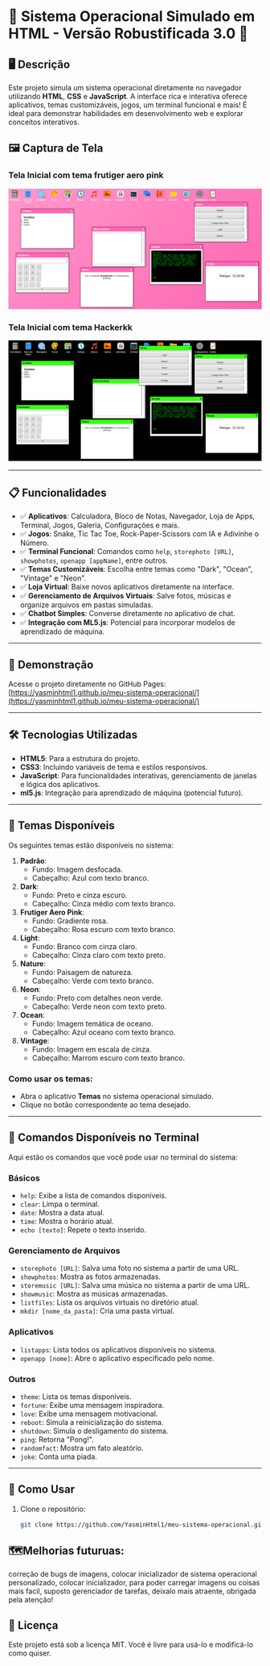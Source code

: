 # 🌟 Sistema Operacional Simulado em HTML - Versão Robustificada 3.0 🌟

## 🖥️ Descrição
Este projeto simula um sistema operacional diretamente no navegador utilizando **HTML**, **CSS** e **JavaScript**. A interface rica e interativa oferece aplicativos, temas customizáveis, jogos, um terminal funcional e mais! É ideal para demonstrar habilidades em desenvolvimento web e explorar conceitos interativos.
## 🖼️ Captura de Tela

### Tela Inicial com tema frutiger aero pink
![Tela Inicial do Sistema Operacional](Site.png)
### Tela Inicial com tema Hackerkk
![Tela Inicial do Sistema Operacional](Site2.png)

---

## 📋 Funcionalidades
- ✅ **Aplicativos**: Calculadora, Bloco de Notas, Navegador, Loja de Apps, Terminal, Jogos, Galeria, Configurações e mais.
- ✅ **Jogos**: Snake, Tic Tac Toe, Rock-Paper-Scissors com IA e Adivinhe o Número.
- ✅ **Terminal Funcional**: Comandos como `help`, `storephoto [URL]`, `showphotos`, `openapp [appName]`, entre outros.
- ✅ **Temas Customizáveis**: Escolha entre temas como "Dark", "Ocean", "Vintage" e "Neon".
- ✅ **Loja Virtual**: Baixe novos aplicativos diretamente na interface.
- ✅ **Gerenciamento de Arquivos Virtuais**: Salve fotos, músicas e organize arquivos em pastas simuladas.
- ✅ **Chatbot Simples**: Converse diretamente no aplicativo de chat.
- ✅ **Integração com ML5.js**: Potencial para incorporar modelos de aprendizado de máquina.

---

## 🚀 Demonstração
Acesse o projeto diretamente no GitHub Pages:  
[https://yasminhtml1.github.io/meu-sistema-operacional/](https://yasminhtml1.github.io/meu-sistema-operacional/)

---

## 🛠️ Tecnologias Utilizadas
- **HTML5**: Para a estrutura do projeto.
- **CSS3**: Incluindo variáveis de tema e estilos responsivos.
- **JavaScript**: Para funcionalidades interativas, gerenciamento de janelas e lógica dos aplicativos.
- **ml5.js**: Integração para aprendizado de máquina (potencial futuro).

---

## 🌈 Temas Disponíveis
Os seguintes temas estão disponíveis no sistema:
1. **Padrão**:
   - Fundo: Imagem desfocada.
   - Cabeçalho: Azul com texto branco.
2. **Dark**:
   - Fundo: Preto e cinza escuro.
   - Cabeçalho: Cinza médio com texto branco.
3. **Frutiger Aero Pink**:
   - Fundo: Gradiente rosa.
   - Cabeçalho: Rosa escuro com texto branco.
4. **Light**:
   - Fundo: Branco com cinza claro.
   - Cabeçalho: Cinza claro com texto preto.
5. **Nature**:
   - Fundo: Paisagem de natureza.
   - Cabeçalho: Verde com texto branco.
6. **Neon**:
   - Fundo: Preto com detalhes neon verde.
   - Cabeçalho: Verde neon com texto preto.
7. **Ocean**:
   - Fundo: Imagem temática de oceano.
   - Cabeçalho: Azul oceano com texto branco.
8. **Vintage**:
   - Fundo: Imagem em escala de cinza.
   - Cabeçalho: Marrom escuro com texto branco.

### **Como usar os temas:**
- Abra o aplicativo **Temas** no sistema operacional simulado.
- Clique no botão correspondente ao tema desejado.

---

## 📜 Comandos Disponíveis no Terminal
Aqui estão os comandos que você pode usar no terminal do sistema:

### **Básicos**
- `help`: Exibe a lista de comandos disponíveis.
- `clear`: Limpa o terminal.
- `date`: Mostra a data atual.
- `time`: Mostra o horário atual.
- `echo [texto]`: Repete o texto inserido.

### **Gerenciamento de Arquivos**
- `storephoto [URL]`: Salva uma foto no sistema a partir de uma URL.
- `showphotos`: Mostra as fotos armazenadas.
- `storemusic [URL]`: Salva uma música no sistema a partir de uma URL.
- `showmusic`: Mostra as músicas armazenadas.
- `listfiles`: Lista os arquivos virtuais no diretório atual.
- `mkdir [nome_da_pasta]`: Cria uma pasta virtual.

### **Aplicativos**
- `listapps`: Lista todos os aplicativos disponíveis no sistema.
- `openapp [nome]`: Abre o aplicativo especificado pelo nome.

### **Outros**
- `theme`: Lista os temas disponíveis.
- `fortune`: Exibe uma mensagem inspiradora.
- `love`: Exibe uma mensagem motivacional.
- `reboot`: Simula a reinicialização do sistema.
- `shutdown`: Simula o desligamento do sistema.
- `ping`: Retorna "Pong!".
- `randomfact`: Mostra um fato aleatório.
- `joke`: Conta uma piada.

---

## 🧰 Como Usar
1. Clone o repositório:
   ```bash
   git clone https://github.com/YasminHtml1/meu-sistema-operacional.git
## 🗺️Melhorias futuruas:
correção de bugs de imagens, colocar inicializador de sistema operacional personalizado, colocar inicializador, para poder carregar imagens ou coisas mais facil, suposto gerenciador de tarefas, deixalo mais atraente, obrigada pela atenção!
## 📝 Licença
Este projeto está sob a licença MIT. Você é livre para usá-lo e modificá-lo como quiser.
